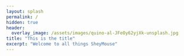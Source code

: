 ```yaml
---
layout: splash
permalink: /
hidden: true
header:
  overlay_image: /assets/images/quino-al-JFeOy62yjXk-unsplash.jpg
title: "This is the title"
excerpt: "Welcome to all things SheyMouse"
---
```

